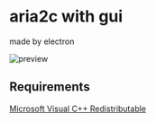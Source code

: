 # aria2c with gui
made by electron

![preview](https://pub-4c6c415cc5f4488abe098121bc2866e5.r2.dev/github/Screenshot%202025-05-07%20032936.png)

## Requirements
[Microsoft Visual C++ Redistributable](https://learn.microsoft.com/en-us/cpp/windows/latest-supported-vc-redist?view=msvc-170)
